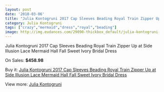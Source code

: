 ```yaml
---
layout: post
date: '2018-03-06'
title: "Julia Kontogruni 2017 Cap Sleeves Beading Royal Train Zipper Up at Side Illusion Lace Mermaid Hall Fall Sweet Ivory Bridal Dress"
category: Julia Kontogruni
tags: ["crazy","mermaid","dress","royal","beading"]
image: http://img.eudances.com/29090-thickbox_default/julia-kontogruni-2017-cap-sleeves-beading-royal-train-zipper-up-at-side-illusion-lace-mermaid-hall-fall-sweet-ivory-bridal-dress.jpg
---
```

Julia Kontogruni 2017 Cap Sleeves Beading Royal Train Zipper Up at Side Illusion Lace Mermaid Hall Fall Sweet Ivory Bridal Dress

On Sales: **$458.98**
<a href="https://www.eudances.com/en/julia-kontogruni/9491-julia-kontogruni-2017-cap-sleeves-beading-royal-train-zipper-up-at-side-illusion-lace-mermaid-hall-fall-sweet-ivory-bridal-dress.html"><amp-img layout="responsive" width="600" height="600" src="//img.eudances.com/29090-thickbox_default/julia-kontogruni-2017-cap-sleeves-beading-royal-train-zipper-up-at-side-illusion-lace-mermaid-hall-fall-sweet-ivory-bridal-dress.jpg" alt="Julia Kontogruni 2017 Cap Sleeves Beading Royal Train Zipper Up at Side Illusion Lace Mermaid Hall Fall Sweet Ivory Bridal Dress 0" /></a>
<a href="https://www.eudances.com/en/julia-kontogruni/9491-julia-kontogruni-2017-cap-sleeves-beading-royal-train-zipper-up-at-side-illusion-lace-mermaid-hall-fall-sweet-ivory-bridal-dress.html"><amp-img layout="responsive" width="600" height="600" src="//img.eudances.com/29092-thickbox_default/julia-kontogruni-2017-cap-sleeves-beading-royal-train-zipper-up-at-side-illusion-lace-mermaid-hall-fall-sweet-ivory-bridal-dress.jpg" alt="Julia Kontogruni 2017 Cap Sleeves Beading Royal Train Zipper Up at Side Illusion Lace Mermaid Hall Fall Sweet Ivory Bridal Dress 1" /></a>
<a href="https://www.eudances.com/en/julia-kontogruni/9491-julia-kontogruni-2017-cap-sleeves-beading-royal-train-zipper-up-at-side-illusion-lace-mermaid-hall-fall-sweet-ivory-bridal-dress.html"><amp-img layout="responsive" width="600" height="600" src="//img.eudances.com/29091-thickbox_default/julia-kontogruni-2017-cap-sleeves-beading-royal-train-zipper-up-at-side-illusion-lace-mermaid-hall-fall-sweet-ivory-bridal-dress.jpg" alt="Julia Kontogruni 2017 Cap Sleeves Beading Royal Train Zipper Up at Side Illusion Lace Mermaid Hall Fall Sweet Ivory Bridal Dress 2" /></a>

Buy it: [Julia Kontogruni 2017 Cap Sleeves Beading Royal Train Zipper Up at Side Illusion Lace Mermaid Hall Fall Sweet Ivory Bridal Dress](https://www.eudances.com/en/julia-kontogruni/9491-julia-kontogruni-2017-cap-sleeves-beading-royal-train-zipper-up-at-side-illusion-lace-mermaid-hall-fall-sweet-ivory-bridal-dress.html "Julia Kontogruni 2017 Cap Sleeves Beading Royal Train Zipper Up at Side Illusion Lace Mermaid Hall Fall Sweet Ivory Bridal Dress")

View more: [Julia Kontogruni](https://www.eudances.com/en/130-julia-kontogruni "Julia Kontogruni")